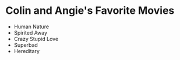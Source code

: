 # Colin and Angie's Favorite Movies

- Human Nature
- Spirited Away
- Crazy Stupid Love
- Superbad
- Hereditary 